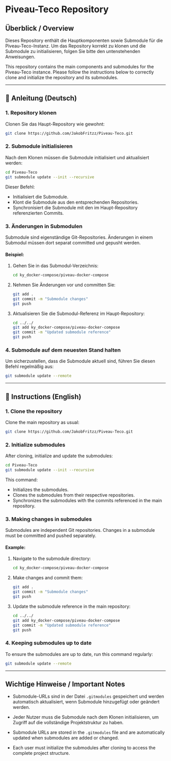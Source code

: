 # Piveau-Teco Repository

## Überblick / Overview

Dieses Repository enthält die Hauptkomponenten sowie Submodule für die Piveau-Teco-Instanz. Um das Repository korrekt zu klonen und die Submodule zu initialisieren, folgen Sie bitte den untenstehenden Anweisungen.

This repository contains the main components and submodules for the Piveau-Teco instance. Please follow the instructions below to correctly clone and initialize the repository and its submodules.

---

## 📜 Anleitung (Deutsch)

### 1. Repository klonen
Clonen Sie das Haupt-Repository wie gewohnt:
```bash
git clone https://github.com/JakobFritzz/Piveau-Teco.git
```

### 2. Submodule initialisieren
Nach dem Klonen müssen die Submodule initialisiert und aktualisiert werden:
```bash
cd Piveau-Teco
git submodule update --init --recursive
```

Dieser Befehl:
- Initialisiert die Submodule.
- Klont die Submodule aus den entsprechenden Repositories.
- Synchronisiert die Submodule mit den im Haupt-Repository referenzierten Commits.

### 3. Änderungen in Submodulen
Submodule sind eigenständige Git-Repositories. Änderungen in einem Submodul müssen dort separat committed und gepusht werden.

#### Beispiel:
1. Gehen Sie in das Submodul-Verzeichnis:
   ```bash
   cd ky_docker-compose/piveau-docker-compose
   ```
2. Nehmen Sie Änderungen vor und committen Sie:
   ```bash
   git add .
   git commit -m "Submodule changes"
   git push
   ```
3. Aktualisieren Sie die Submodul-Referenz im Haupt-Repository:
   ```bash
   cd ../../
   git add ky_docker-compose/piveau-docker-compose
   git commit -m "Updated submodule reference"
   git push
   ```

### 4. Submodule auf dem neuesten Stand halten
Um sicherzustellen, dass die Submodule aktuell sind, führen Sie diesen Befehl regelmäßig aus:
```bash
git submodule update --remote
```

---

## 📜 Instructions (English)

### 1. Clone the repository
Clone the main repository as usual:
```bash
git clone https://github.com/JakobFritzz/Piveau-Teco.git
```

### 2. Initialize submodules
After cloning, initialize and update the submodules:
```bash
cd Piveau-Teco
git submodule update --init --recursive
```

This command:
- Initializes the submodules.
- Clones the submodules from their respective repositories.
- Synchronizes the submodules with the commits referenced in the main repository.

### 3. Making changes in submodules
Submodules are independent Git repositories. Changes in a submodule must be committed and pushed separately.

#### Example:
1. Navigate to the submodule directory:
   ```bash
   cd ky_docker-compose/piveau-docker-compose
   ```
2. Make changes and commit them:
   ```bash
   git add .
   git commit -m "Submodule changes"
   git push
   ```
3. Update the submodule reference in the main repository:
   ```bash
   cd ../../
   git add ky_docker-compose/piveau-docker-compose
   git commit -m "Updated submodule reference"
   git push
   ```

### 4. Keeping submodules up to date
To ensure the submodules are up to date, run this command regularly:
```bash
git submodule update --remote
```

---

## Wichtige Hinweise / Important Notes

- Submodule-URLs sind in der Datei `.gitmodules` gespeichert und werden automatisch aktualisiert, wenn Submodule hinzugefügt oder geändert werden.
- Jeder Nutzer muss die Submodule nach dem Klonen initialisieren, um Zugriff auf die vollständige Projektstruktur zu haben.

- Submodule URLs are stored in the `.gitmodules` file and are automatically updated when submodules are added or changed.
- Each user must initialize the submodules after cloning to access the complete project structure.
